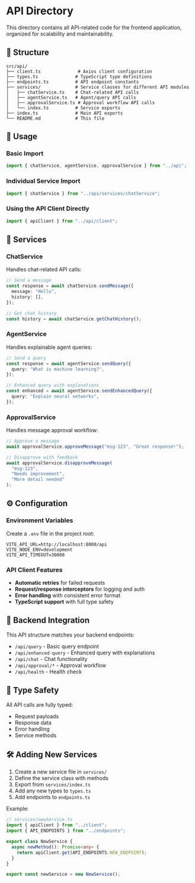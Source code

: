 # API Directory

This directory contains all API-related code for the frontend application, organized for scalability and maintainability.

## 📁 Structure

```
src/api/
├── client.ts              # Axios client configuration
├── types.ts              # TypeScript type definitions
├── endpoints.ts          # API endpoint constants
├── services/             # Service classes for different API modules
│   ├── chatService.ts    # Chat-related API calls
│   ├── agentService.ts   # Agent/query API calls
│   ├── approvalService.ts # Approval workflow API calls
│   └── index.ts          # Service exports
├── index.ts              # Main API exports
└── README.md             # This file
```

## 🚀 Usage

### Basic Import

```typescript
import { chatService, agentService, approvalService } from "../api";
```

### Individual Service Import

```typescript
import { chatService } from "../api/services/chatService";
```

### Using the API Client Directly

```typescript
import { apiClient } from "../api/client";
```

## 🔧 Services

### ChatService

Handles chat-related API calls:

```typescript
// Send a message
const response = await chatService.sendMessage({
  message: "Hello",
  history: [],
});

// Get chat history
const history = await chatService.getChatHistory();
```

### AgentService

Handles explainable agent queries:

```typescript
// Send a query
const response = await agentService.sendQuery({
  query: "What is machine learning?",
});

// Enhanced query with explanations
const enhanced = await agentService.sendEnhancedQuery({
  query: "Explain neural networks",
});
```

### ApprovalService

Handles message approval workflow:

```typescript
// Approve a message
await approvalService.approveMessage("msg-123", "Great response!");

// Disapprove with feedback
await approvalService.disapproveMessage(
  "msg-123",
  "Needs improvement",
  "More detail needed"
);
```

## ⚙️ Configuration

### Environment Variables

Create a `.env` file in the project root:

```env
VITE_API_URL=http://localhost:8000/api
VITE_NODE_ENV=development
VITE_API_TIMEOUT=30000
```

### API Client Features

- **Automatic retries** for failed requests
- **Request/response interceptors** for logging and auth
- **Error handling** with consistent error format
- **TypeScript support** with full type safety

## 🔗 Backend Integration

This API structure matches your backend endpoints:

- `/api/query` - Basic query endpoint
- `/api/enhanced-query` - Enhanced query with explanations
- `/api/chat` - Chat functionality
- `/api/approval/*` - Approval workflow
- `/api/health` - Health check

## 📝 Type Safety

All API calls are fully typed:

- Request payloads
- Response data
- Error handling
- Service methods

## 🛠️ Adding New Services

1. Create a new service file in `services/`
2. Define the service class with methods
3. Export from `services/index.ts`
4. Add any new types to `types.ts`
5. Add endpoints to `endpoints.ts`

Example:

```typescript
// services/newService.ts
import { apiClient } from "../client";
import { API_ENDPOINTS } from "../endpoints";

export class NewService {
  async newMethod(): Promise<any> {
    return apiClient.get(API_ENDPOINTS.NEW_ENDPOINT);
  }
}

export const newService = new NewService();
```

